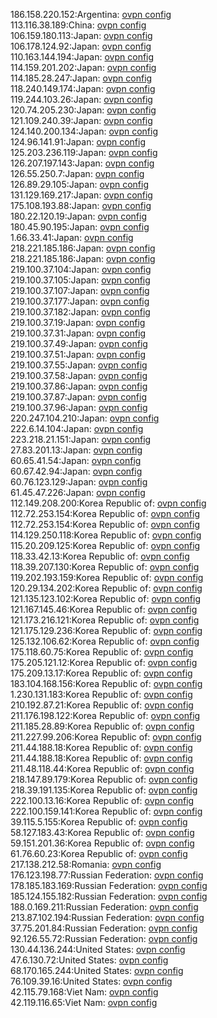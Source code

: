 186.158.220.152:Argentina: [ovpn config](vpn/186_158_220_152.ovpn)  
113.116.38.189:China: [ovpn config](vpn/113_116_38_189.ovpn)  
106.159.180.113:Japan: [ovpn config](vpn/106_159_180_113.ovpn)  
106.178.124.92:Japan: [ovpn config](vpn/106_178_124_92.ovpn)  
110.163.144.194:Japan: [ovpn config](vpn/110_163_144_194.ovpn)  
114.159.201.202:Japan: [ovpn config](vpn/114_159_201_202.ovpn)  
114.185.28.247:Japan: [ovpn config](vpn/114_185_28_247.ovpn)  
118.240.149.174:Japan: [ovpn config](vpn/118_240_149_174.ovpn)  
119.244.103.26:Japan: [ovpn config](vpn/119_244_103_26.ovpn)  
120.74.205.230:Japan: [ovpn config](vpn/120_74_205_230.ovpn)  
121.109.240.39:Japan: [ovpn config](vpn/121_109_240_39.ovpn)  
124.140.200.134:Japan: [ovpn config](vpn/124_140_200_134.ovpn)  
124.96.141.91:Japan: [ovpn config](vpn/124_96_141_91.ovpn)  
125.203.236.119:Japan: [ovpn config](vpn/125_203_236_119.ovpn)  
126.207.197.143:Japan: [ovpn config](vpn/126_207_197_143.ovpn)  
126.55.250.7:Japan: [ovpn config](vpn/126_55_250_7.ovpn)  
126.89.29.105:Japan: [ovpn config](vpn/126_89_29_105.ovpn)  
131.129.169.217:Japan: [ovpn config](vpn/131_129_169_217.ovpn)  
175.108.193.88:Japan: [ovpn config](vpn/175_108_193_88.ovpn)  
180.22.120.19:Japan: [ovpn config](vpn/180_22_120_19.ovpn)  
180.45.90.195:Japan: [ovpn config](vpn/180_45_90_195.ovpn)  
1.66.33.41:Japan: [ovpn config](vpn/1_66_33_41.ovpn)  
218.221.185.186:Japan: [ovpn config](vpn/218_221_185_186.ovpn)  
218.221.185.186:Japan: [ovpn config](vpn/218_221_185_186.ovpn)  
219.100.37.104:Japan: [ovpn config](vpn/219_100_37_104.ovpn)  
219.100.37.105:Japan: [ovpn config](vpn/219_100_37_105.ovpn)  
219.100.37.107:Japan: [ovpn config](vpn/219_100_37_107.ovpn)  
219.100.37.177:Japan: [ovpn config](vpn/219_100_37_177.ovpn)  
219.100.37.182:Japan: [ovpn config](vpn/219_100_37_182.ovpn)  
219.100.37.19:Japan: [ovpn config](vpn/219_100_37_19.ovpn)  
219.100.37.31:Japan: [ovpn config](vpn/219_100_37_31.ovpn)  
219.100.37.49:Japan: [ovpn config](vpn/219_100_37_49.ovpn)  
219.100.37.51:Japan: [ovpn config](vpn/219_100_37_51.ovpn)  
219.100.37.55:Japan: [ovpn config](vpn/219_100_37_55.ovpn)  
219.100.37.58:Japan: [ovpn config](vpn/219_100_37_58.ovpn)  
219.100.37.86:Japan: [ovpn config](vpn/219_100_37_86.ovpn)  
219.100.37.87:Japan: [ovpn config](vpn/219_100_37_87.ovpn)  
219.100.37.96:Japan: [ovpn config](vpn/219_100_37_96.ovpn)  
220.247.104.210:Japan: [ovpn config](vpn/220_247_104_210.ovpn)  
222.6.14.104:Japan: [ovpn config](vpn/222_6_14_104.ovpn)  
223.218.21.151:Japan: [ovpn config](vpn/223_218_21_151.ovpn)  
27.83.201.13:Japan: [ovpn config](vpn/27_83_201_13.ovpn)  
60.65.41.54:Japan: [ovpn config](vpn/60_65_41_54.ovpn)  
60.67.42.94:Japan: [ovpn config](vpn/60_67_42_94.ovpn)  
60.76.123.129:Japan: [ovpn config](vpn/60_76_123_129.ovpn)  
61.45.47.226:Japan: [ovpn config](vpn/61_45_47_226.ovpn)  
112.149.208.200:Korea Republic of: [ovpn config](vpn/112_149_208_200.ovpn)  
112.72.253.154:Korea Republic of: [ovpn config](vpn/112_72_253_154.ovpn)  
112.72.253.154:Korea Republic of: [ovpn config](vpn/112_72_253_154.ovpn)  
114.129.250.118:Korea Republic of: [ovpn config](vpn/114_129_250_118.ovpn)  
115.20.209.125:Korea Republic of: [ovpn config](vpn/115_20_209_125.ovpn)  
118.33.42.13:Korea Republic of: [ovpn config](vpn/118_33_42_13.ovpn)  
118.39.207.130:Korea Republic of: [ovpn config](vpn/118_39_207_130.ovpn)  
119.202.193.159:Korea Republic of: [ovpn config](vpn/119_202_193_159.ovpn)  
120.29.134.202:Korea Republic of: [ovpn config](vpn/120_29_134_202.ovpn)  
121.135.123.102:Korea Republic of: [ovpn config](vpn/121_135_123_102.ovpn)  
121.167.145.46:Korea Republic of: [ovpn config](vpn/121_167_145_46.ovpn)  
121.173.216.121:Korea Republic of: [ovpn config](vpn/121_173_216_121.ovpn)  
121.175.129.236:Korea Republic of: [ovpn config](vpn/121_175_129_236.ovpn)  
125.132.106.62:Korea Republic of: [ovpn config](vpn/125_132_106_62.ovpn)  
175.118.60.75:Korea Republic of: [ovpn config](vpn/175_118_60_75.ovpn)  
175.205.121.12:Korea Republic of: [ovpn config](vpn/175_205_121_12.ovpn)  
175.209.13.17:Korea Republic of: [ovpn config](vpn/175_209_13_17.ovpn)  
183.104.168.156:Korea Republic of: [ovpn config](vpn/183_104_168_156.ovpn)  
1.230.131.183:Korea Republic of: [ovpn config](vpn/1_230_131_183.ovpn)  
210.192.87.21:Korea Republic of: [ovpn config](vpn/210_192_87_21.ovpn)  
211.176.198.122:Korea Republic of: [ovpn config](vpn/211_176_198_122.ovpn)  
211.185.28.89:Korea Republic of: [ovpn config](vpn/211_185_28_89.ovpn)  
211.227.99.206:Korea Republic of: [ovpn config](vpn/211_227_99_206.ovpn)  
211.44.188.18:Korea Republic of: [ovpn config](vpn/211_44_188_18.ovpn)  
211.44.188.18:Korea Republic of: [ovpn config](vpn/211_44_188_18.ovpn)  
211.48.118.44:Korea Republic of: [ovpn config](vpn/211_48_118_44.ovpn)  
218.147.89.179:Korea Republic of: [ovpn config](vpn/218_147_89_179.ovpn)  
218.39.191.135:Korea Republic of: [ovpn config](vpn/218_39_191_135.ovpn)  
222.100.13.16:Korea Republic of: [ovpn config](vpn/222_100_13_16.ovpn)  
222.100.159.141:Korea Republic of: [ovpn config](vpn/222_100_159_141.ovpn)  
39.115.5.155:Korea Republic of: [ovpn config](vpn/39_115_5_155.ovpn)  
58.127.183.43:Korea Republic of: [ovpn config](vpn/58_127_183_43.ovpn)  
59.151.201.36:Korea Republic of: [ovpn config](vpn/59_151_201_36.ovpn)  
61.76.60.23:Korea Republic of: [ovpn config](vpn/61_76_60_23.ovpn)  
217.138.212.58:Romania: [ovpn config](vpn/217_138_212_58.ovpn)  
176.123.198.77:Russian Federation: [ovpn config](vpn/176_123_198_77.ovpn)  
178.185.183.169:Russian Federation: [ovpn config](vpn/178_185_183_169.ovpn)  
185.124.155.182:Russian Federation: [ovpn config](vpn/185_124_155_182.ovpn)  
188.0.169.211:Russian Federation: [ovpn config](vpn/188_0_169_211.ovpn)  
213.87.102.194:Russian Federation: [ovpn config](vpn/213_87_102_194.ovpn)  
37.75.201.84:Russian Federation: [ovpn config](vpn/37_75_201_84.ovpn)  
92.126.55.72:Russian Federation: [ovpn config](vpn/92_126_55_72.ovpn)  
130.44.136.244:United States: [ovpn config](vpn/130_44_136_244.ovpn)  
47.6.130.72:United States: [ovpn config](vpn/47_6_130_72.ovpn)  
68.170.165.244:United States: [ovpn config](vpn/68_170_165_244.ovpn)  
76.109.39.16:United States: [ovpn config](vpn/76_109_39_16.ovpn)  
42.115.79.168:Viet Nam: [ovpn config](vpn/42_115_79_168.ovpn)  
42.119.116.65:Viet Nam: [ovpn config](vpn/42_119_116_65.ovpn)  
